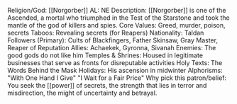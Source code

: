 Religion/God: [[Norgorber]]
AL: NE
Description: [[Norgorber]] is one of the Ascended, a mortal who triumphed in the Test of the Starstone and 
took the mantle of the god of killers and spies.
Core Values: Greed, murder,
poison, secrets
Taboos: Revealing secrets
(for Reapers)
Nationality: Taldan
Followers (Primary): Cults of Blackfingers, Father Skinsaw, 
Gray Master, Reaper of Reputation
Allies: Achaekek,
Gyronna, Sivanah
Enemies: The good gods do 
not like him
Temples & Shrines: Housed in legitimate businesses that 
serve as fronts for disreputable activities
Holy Texts: The Words Behind 
the Mask
Holidays: His ascension in midwinter
Alphorisms: "With One Hand I Give"
"I Wait for a Fair Price"
Why pick this patron/belief: You seek the [[power]] of secrets, the strength that lies in terror and 
misdirection, the might of uncertainty and betrayal. 
